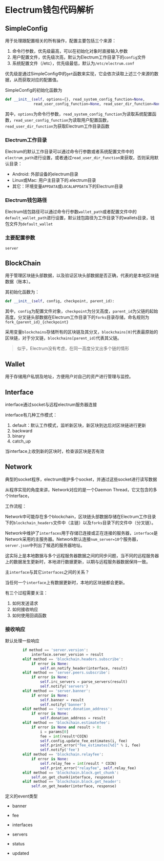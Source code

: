 # Electrum钱包代码解析

## SimpleConfig

用于处理跟配置相关的所有操作，配置主要包括三个来源：

1. 命令行参数，优先级最高，可以在初始化对象时直接输入参数
2. 用户配置文件，优先级次高，默认为Electrum工作目录下的`config`文件
3. 系统配置文件（/etc），优先级最低，默认为`/etc/electrum.conf`

优先级是通过SimpleConfig中的`get`函数来实现，它会依次读取上述三个来源的数据，从而获取对应的配置值。

SimpleConfig的初始化函数为

```python
def __init__(self, options={}, read_system_config_function=None,
             read_user_config_function=None, read_user_dir_function=None):
```

其中，`options`为命令行参数，`read_system_config_function`为读取系统配置函数，`read_user_config_function`为读取用户配置函数，`read_user_dir_function`为获取Electrum工作目录函数

### Electrum工作目录

Electrum的默认工作目录可以通过命令行参数或者系统配置文件中的`electrum_path`进行设置，或者通过`read_user_dir_function`来获取，否则采用默认目录：

- Android: 外部设备的electrum目录
- Linux或Mac: 用户主目录下的.electrum目录
- 其它：环境变量`APPDATA`或`LOCALAPPDATA`下的Electrum目录

### Electrum钱包路径

Electrum钱包路径可以通过命令行参数`wallet_path`或者配置文件中的`default_wallet_path`进行设置，默认钱包路径为工作目录下的wallets目录，钱包文件为`default_wallet`

### 主要配置参数

`server`



## BlockChain

用于管理区块链头部数据，以及验证区块头部数据是否正确，代表的是本地区块链数据（账本）。

其初始化函数为：

```python
def __init__(self, config, checkpoint, parent_id):
```

其中，`config`为配置文件对象，`checkpoint`为分叉高度，`parent_id`为父链的起始高度。分叉链头部数据在Electrum工作目录下的`forks`目录存储，命名规则为`fork_{parent_id}_{checkpoint}`

采用变量`blockchains`存储所有的区块链及其分叉，`blockchains[0]`代表最原始的区块链，对于分叉链，`blockchains[parent_id]`代表其父链。

> 似乎，Electrum没有考虑，在同一高度分叉出多个链的情形



## Wallet

用于存储用户私钥及地址，方便用户对自己的资产进行管理与监控。



## Interface

interface通过socket与远程electrum服务器连接

interface有几种工作模式：

1. default：默认工作模式，监听新区块，新区块到达后对区块链进行更新
2. backward
3. binary
4. catch_up

当interface上收到新的区块时，检查该区块是否有效

## Network

典型的socket程序，electrum维护多个socket，并通过这些socket进行读写数据

从程序实现的角度来讲，Network对应的是一个Daemon Thread，它又包含的多个Interface，

工作流程：





Network中可能存在多个blockchain，区块链头部数据存储在Electrum工作目录下的`blockchain_headers`文件中（主链）以及`forks`目录下的文件中（分叉链）。

Network中维护了`interfaces`用于存储已连接或正在连接的服务器，`interface`是Network采用的主服务器。Network默认连接`num_server=10`个服务器，`server.json`中列出了候选的服务器地址。

这实际上是本地数据与多个远程服务器数据之间的同步问题，当不同的远程服务器上的数据发生更新时，本地进行数据更新，以期与远程服务器数据保持一致。

主`interface`与其它`interfaces`之间的关系？

当任何一个`interface`上有数据更新时，本地的区块链都会更新。

有三个过程需要关注：

1. 如何发送请求
2. 如何接收响应
3. 如何使用回调函数





### 接收响应

默认处理一些响应

```python
        if method == 'server.version':
            interface.server_version = result
        elif method == 'blockchain.headers.subscribe':
            if error is None:
                self.on_notify_header(interface, result)
        elif method == 'server.peers.subscribe':
            if error is None:
                self.irc_servers = parse_servers(result)
                self.notify('servers')
        elif method == 'server.banner':
            if error is None:
                self.banner = result
                self.notify('banner')
        elif method == 'server.donation_address':
            if error is None:
                self.donation_address = result
        elif method == 'blockchain.estimatefee':
            if error is None and result > 0:
                i = params[0]
                fee = int(result*COIN)
                self.config.update_fee_estimates(i, fee)
                self.print_error("fee_estimates[%d]" % i, fee)
                self.notify('fee')
        elif method == 'blockchain.relayfee':
            if error is None:
                self.relay_fee = int(result * COIN)
                self.print_error("relayfee", self.relay_fee)
        elif method == 'blockchain.block.get_chunk':
            self.on_get_chunk(interface, response)
        elif method == 'blockchain.block.get_header':
            self.on_get_header(interface, response)
```



定义的event类型

* banner

* fee

* interfaces

* servers

* status

* updated

  ​